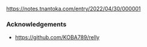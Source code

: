 https://notes.tnantoka.com/entry/2022/04/30/000001

### Acknowledgements

- https://github.com/KOBA789/relly

